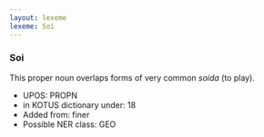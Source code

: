 ```yaml
---
layout: lexeme
lexeme: Soi
---
```


###  Soi

This proper noun overlaps forms of very common *soida* (to play).
* UPOS:  PROPN
* in KOTUS dictionary under:  18
* Added from:  finer
* Possible NER class:  GEO

